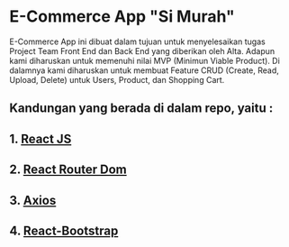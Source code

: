 # E-Commerce App "Si Murah"

E-Commerce App ini dibuat dalam tujuan untuk menyelesaikan tugas Project Team Front End dan Back End yang diberikan oleh Alta. Adapun kami diharuskan untuk memenuhi nilai MVP (Minimun Viable Product). Di dalamnya kami diharuskan untuk membuat Feature CRUD (Create, Read, Upload, Delete) untuk Users, Product, dan Shopping Cart.

## Kandungan yang berada di dalam repo, yaitu :

## 1. [React JS](https://reactjs.org/docs/create-a-new-react-app.html)
## 2. [React Router Dom](https://www.npmjs.com/package/react-router-dom)
## 3. [Axios](https://www.npmjs.com/package/axios)
## 4. [React-Bootstrap](https://reactjs.org/)
